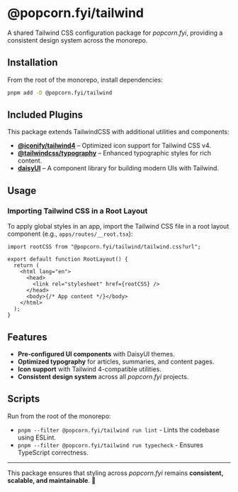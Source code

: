 # **@popcorn.fyi/tailwind**

A shared Tailwind CSS configuration package for _popcorn.fyi_, providing a consistent design system across the monorepo.

## **Installation**

From the root of the monorepo, install dependencies:

```bash
pnpm add -D @popcorn.fyi/tailwind
```

## **Included Plugins**

This package extends TailwindCSS with additional utilities and components:

- **[@iconify/tailwind4](https://www.npmjs.com/package/@iconify/tailwind4)** – Optimized icon support for Tailwind CSS v4.
- **[@tailwindcss/typography](https://tailwindcss.com/docs/typography-plugin)** – Enhanced typographic styles for rich content.
- **[daisyUI](https://daisyui.com/)** – A component library for building modern UIs with Tailwind.

## **Usage**

### **Importing Tailwind CSS in a Root Layout**

To apply global styles in an app, import the Tailwind CSS file in a root layout component (e.g., `apps/routes/__root.tsx`):

```tsx
import rootCSS from "@popcorn.fyi/tailwind/tailwind.css?url";

export default function RootLayout() {
  return (
    <html lang="en">
      <head>
        <link rel="stylesheet" href={rootCSS} />
      </head>
      <body>{/* App content */}</body>
    </html>
  );
}
```

## **Features**

- **Pre-configured UI components** with DaisyUI themes.
- **Optimized typography** for articles, summaries, and content pages.
- **Icon support** with Tailwind 4-compatible utilities.
- **Consistent design system** across all _popcorn.fyi_ projects.

## **Scripts**

Run from the root of the monorepo:

- `pnpm --filter @popcorn.fyi/tailwind run lint` - Lints the codebase using ESLint.
- `pnpm --filter @popcorn.fyi/tailwind run typecheck` - Ensures TypeScript correctness.

---

This package ensures that styling across _popcorn.fyi_ remains **consistent, scalable, and maintainable**. 🚀
